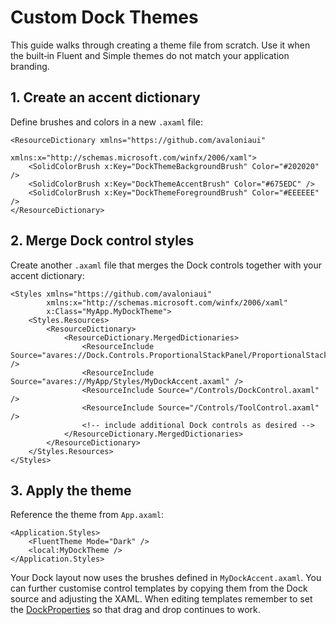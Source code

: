 # Custom Dock Themes

This guide walks through creating a theme file from scratch. Use it when the built‑in Fluent and Simple themes do not match your application branding.

## 1. Create an accent dictionary

Define brushes and colors in a new `.axaml` file:

```xaml
<ResourceDictionary xmlns="https://github.com/avaloniaui"
                    xmlns:x="http://schemas.microsoft.com/winfx/2006/xaml">
    <SolidColorBrush x:Key="DockThemeBackgroundBrush" Color="#202020" />
    <SolidColorBrush x:Key="DockThemeAccentBrush" Color="#675EDC" />
    <SolidColorBrush x:Key="DockThemeForegroundBrush" Color="#EEEEEE" />
</ResourceDictionary>
```

## 2. Merge Dock control styles

Create another `.axaml` file that merges the Dock controls together with your accent dictionary:

```xaml
<Styles xmlns="https://github.com/avaloniaui"
        xmlns:x="http://schemas.microsoft.com/winfx/2006/xaml"
        x:Class="MyApp.MyDockTheme">
    <Styles.Resources>
        <ResourceDictionary>
            <ResourceDictionary.MergedDictionaries>
                <ResourceInclude Source="avares://Dock.Controls.ProportionalStackPanel/ProportionalStackPanelSplitter.axaml" />
                <ResourceInclude Source="avares://MyApp/Styles/MyDockAccent.axaml" />
                <ResourceInclude Source="/Controls/DockControl.axaml" />
                <ResourceInclude Source="/Controls/ToolControl.axaml" />
                <!-- include additional Dock controls as desired -->
            </ResourceDictionary.MergedDictionaries>
        </ResourceDictionary>
    </Styles.Resources>
</Styles>
```

## 3. Apply the theme

Reference the theme from `App.axaml`:

```xaml
<Application.Styles>
    <FluentTheme Mode="Dark" />
    <local:MyDockTheme />
</Application.Styles>
```

Your Dock layout now uses the brushes defined in `MyDockAccent.axaml`. You can further customise control templates by copying them from the Dock source and adjusting the XAML. When editing templates remember to set the [DockProperties](dock-properties.md) so that drag and drop continues to work.
